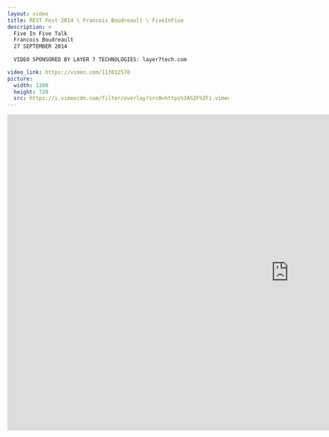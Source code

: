 ```yaml
---
layout: video
title: REST Fest 2014 \ Francois Boudreault \ FiveInFive
description: >
  Five In Five Talk
  Francois Boudreault
  27 SEPTEMBER 2014 
  
  VIDEO SPONSORED BY LAYER 7 TECHNOLOGIES: layer7tech.com

video_link: https://vimeo.com/113012570
picture:
  width: 1280
  height: 720
  src: https://i.vimeocdn.com/filter/overlay?src0=https%3A%2F%2Fi.vimeocdn.com%2Fvideo%2F498194845_1280x720.jpg&src1=http%3A%2F%2Ff.vimeocdn.com%2Fp%2Fimages%2Fcrawler_play.png
---
```

<iframe src="https://player.vimeo.com/video/113012570?title=0&byline=0&portrait=0&badge=0&autopause=0&player_id=0" width="1280" height="720" frameborder="0" title="REST Fest 2014 \ Francois Boudreault \ FiveInFive" webkitallowfullscreen mozallowfullscreen allowfullscreen></iframe>